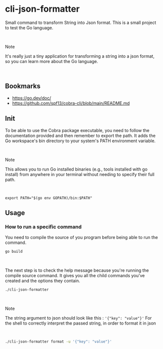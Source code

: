 # cli-json-formatter

Small command to transform String into Json format.
This is a small project to test the Go language.

<br/>

> [!NOTE]
> It's really just a tiny application for transforming a string into a json format, so you can learn more about the Go language.

<br/>

## Bookmarks

- https://go.dev/doc/
- https://github.com/spf13/cobra-cli/blob/main/README.md

## Init

To be able to use the Cobra package executable, you need to follow the documentation provided and then remember to export the path. It adds the Go workspace's bin directory to your system's PATH environment variable.

<br/>

> [!NOTE]
> This allows you to run Go installed binaries (e.g., tools installed with go install) from anywhere in your terminal without needing to specify their full path.

<br/>


```shell
export PATH="$(go env GOPATH)/bin:$PATH"
```

## Usage
### How to run a specific command

You need to compile the source of you program before being able to run the command.

```sh
go build
```

<br/>


The next step is to check the help message because you're running the compile source command. It gives you all the child commands you've created and the options they contain.
```sh
./cli-json-formatter
```

<br/>

> [!NOTE]
> The string argument to json should look like this : `'{"key": "value"}'`
> For the shell to correctly interpret the passed string, in order to format it in json

<br/>

```sh
./cli-json-formatter format -u '{"key": "value"}'
```
